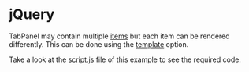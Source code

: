 # jQuery

TabPanel may contain multiple [items](https://js.devexpress.com/Documentation/ApiReference/UI_Widgets/dxTabPanel/Configuration/items/) but each item can be rendered differently. This can be done using the [template](https://js.devexpress.com/Documentation/ApiReference/UI_Widgets/dxTabPanel/Configuration/items/#template) option.

Take a look at the [script.js](https://github.com/markallenramirez/TabPanel-Custom-editors-and-content-in-tabs/blob/20.1.3%2B/jQuery/script.js) file of this example to see the required code.